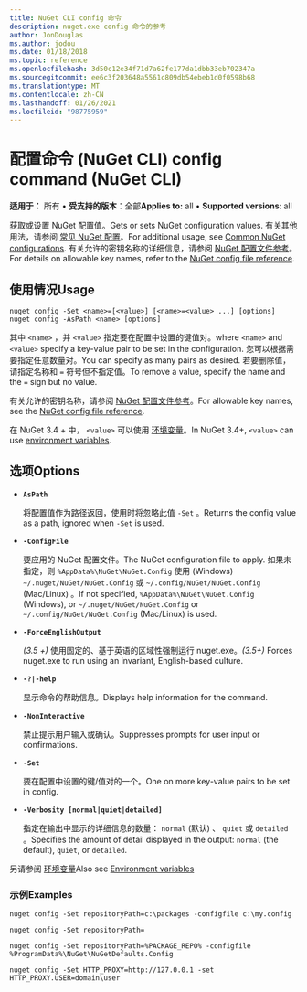 ```yaml
---
title: NuGet CLI config 命令
description: nuget.exe config 命令的参考
author: JonDouglas
ms.author: jodou
ms.date: 01/18/2018
ms.topic: reference
ms.openlocfilehash: 3d50c12e34f71d7a62fe177da1dbb33eb702347a
ms.sourcegitcommit: ee6c3f203648a5561c809db54ebeb1d0f0598b68
ms.translationtype: MT
ms.contentlocale: zh-CN
ms.lasthandoff: 01/26/2021
ms.locfileid: "98775959"
---
```

# <a name="config-command-nuget-cli"></a><span data-ttu-id="244fa-103">配置命令 (NuGet CLI) </span><span class="sxs-lookup"><span data-stu-id="244fa-103">config command (NuGet CLI)</span></span>

<span data-ttu-id="244fa-104">**适用于：** 所有 &bullet; **受支持的版本**：全部</span><span class="sxs-lookup"><span data-stu-id="244fa-104">**Applies to:** all &bullet; **Supported versions**: all</span></span>

<span data-ttu-id="244fa-105">获取或设置 NuGet 配置值。</span><span class="sxs-lookup"><span data-stu-id="244fa-105">Gets or sets NuGet configuration values.</span></span> <span data-ttu-id="244fa-106">有关其他用法，请参阅 [常见 NuGet 配置](../../consume-packages/configuring-nuget-behavior.md)。</span><span class="sxs-lookup"><span data-stu-id="244fa-106">For additional usage, see [Common NuGet configurations](../../consume-packages/configuring-nuget-behavior.md).</span></span> <span data-ttu-id="244fa-107">有关允许的密钥名称的详细信息，请参阅 [NuGet 配置文件参考](../nuget-config-file.md)。</span><span class="sxs-lookup"><span data-stu-id="244fa-107">For details on allowable key names, refer to the [NuGet config file reference](../nuget-config-file.md).</span></span>

## <a name="usage"></a><span data-ttu-id="244fa-108">使用情况</span><span class="sxs-lookup"><span data-stu-id="244fa-108">Usage</span></span>

```cli
nuget config -Set <name>=[<value>] [<name>=<value> ...] [options]
nuget config -AsPath <name> [options]
```

<span data-ttu-id="244fa-109">其中 `<name>` ，并 `<value>` 指定要在配置中设置的键值对。</span><span class="sxs-lookup"><span data-stu-id="244fa-109">where `<name>` and `<value>` specify a key-value pair to be set in the configuration.</span></span> <span data-ttu-id="244fa-110">您可以根据需要指定任意数量对。</span><span class="sxs-lookup"><span data-stu-id="244fa-110">You can specify as many pairs as desired.</span></span> <span data-ttu-id="244fa-111">若要删除值，请指定名称和 `=` 符号但不指定值。</span><span class="sxs-lookup"><span data-stu-id="244fa-111">To remove a value, specify the name and the `=` sign but no value.</span></span>

<span data-ttu-id="244fa-112">有关允许的密钥名称，请参阅 [NuGet 配置文件参考](../nuget-config-file.md)。</span><span class="sxs-lookup"><span data-stu-id="244fa-112">For allowable key names, see the [NuGet config file reference](../nuget-config-file.md).</span></span>

<span data-ttu-id="244fa-113">在 NuGet 3.4 + 中， `<value>` 可以使用 [环境变量](cli-ref-environment-variables.md)。</span><span class="sxs-lookup"><span data-stu-id="244fa-113">In NuGet 3.4+, `<value>` can use [environment variables](cli-ref-environment-variables.md).</span></span>

## <a name="options"></a><span data-ttu-id="244fa-114">选项</span><span class="sxs-lookup"><span data-stu-id="244fa-114">Options</span></span>


- **`AsPath`**

  <span data-ttu-id="244fa-115">将配置值作为路径返回，使用时将忽略此值 `-Set` 。</span><span class="sxs-lookup"><span data-stu-id="244fa-115">Returns the config value as a path, ignored when `-Set` is used.</span></span>

- **`-ConfigFile`**

  <span data-ttu-id="244fa-116">要应用的 NuGet 配置文件。</span><span class="sxs-lookup"><span data-stu-id="244fa-116">The NuGet configuration file to apply.</span></span> <span data-ttu-id="244fa-117">如果未指定，则 `%AppData%\NuGet\NuGet.Config` 使用 (Windows) `~/.nuget/NuGet/NuGet.Config` 或 `~/.config/NuGet/NuGet.Config` (Mac/Linux) 。</span><span class="sxs-lookup"><span data-stu-id="244fa-117">If not specified, `%AppData%\NuGet\NuGet.Config` (Windows), or `~/.nuget/NuGet/NuGet.Config` or `~/.config/NuGet/NuGet.Config` (Mac/Linux) is used.</span></span>

- **`-ForceEnglishOutput`**

  <span data-ttu-id="244fa-118">*(3.5 +)* 使用固定的、基于英语的区域性强制运行 nuget.exe。</span><span class="sxs-lookup"><span data-stu-id="244fa-118">*(3.5+)* Forces nuget.exe to run using an invariant, English-based culture.</span></span>

- **`-?|-help`**

  <span data-ttu-id="244fa-119">显示命令的帮助信息。</span><span class="sxs-lookup"><span data-stu-id="244fa-119">Displays help information for the command.</span></span>

- **`-NonInteractive`**

  <span data-ttu-id="244fa-120">禁止提示用户输入或确认。</span><span class="sxs-lookup"><span data-stu-id="244fa-120">Suppresses prompts for user input or confirmations.</span></span>

- **`-Set`**

  <span data-ttu-id="244fa-121">要在配置中设置的键/值对的一个。</span><span class="sxs-lookup"><span data-stu-id="244fa-121">One on more key-value pairs to be set in config.</span></span>

- **`-Verbosity [normal|quiet|detailed]`**

  <span data-ttu-id="244fa-122">指定在输出中显示的详细信息的数量： `normal` (默认) 、 `quiet` 或 `detailed` 。</span><span class="sxs-lookup"><span data-stu-id="244fa-122">Specifies the amount of detail displayed in the output: `normal` (the default), `quiet`, or `detailed`.</span></span>

<span data-ttu-id="244fa-123">另请参阅 [环境变量](cli-ref-environment-variables.md)</span><span class="sxs-lookup"><span data-stu-id="244fa-123">Also see [Environment variables](cli-ref-environment-variables.md)</span></span>

### <a name="examples"></a><span data-ttu-id="244fa-124">示例</span><span class="sxs-lookup"><span data-stu-id="244fa-124">Examples</span></span>

```cli
nuget config -Set repositoryPath=c:\packages -configfile c:\my.config

nuget config -Set repositoryPath=

nuget config -Set repositoryPath=%PACKAGE_REPO% -configfile %ProgramData%\NuGet\NuGetDefaults.Config

nuget config -Set HTTP_PROXY=http://127.0.0.1 -set HTTP_PROXY.USER=domain\user
```
